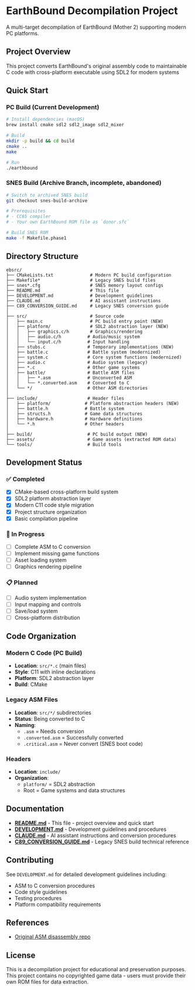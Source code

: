 # EarthBound Decompilation Project

A multi-target decompilation of EarthBound (Mother 2) supporting modern PC platforms.

## Project Overview

This project converts EarthBound's original assembly code to maintainable C code with cross-platform executable using SDL2 for modern systems

## Quick Start

### PC Build (Current Development)
```bash
# Install dependencies (macOS)
brew install cmake sdl2 sdl2_image sdl2_mixer

# Build
mkdir -p build && cd build
cmake ..
make

# Run
./earthbound
```

### SNES Build (Archive Branch, incomplete, abandoned)
```bash
# Switch to archived SNES build
git checkout snes-build-archive

# Prerequisites
# - CC65 compiler
# - Your own EarthBound ROM file as `donor.sfc`

# Build SNES ROM
make -f Makefile.phase1
```

## Directory Structure

```
ebsrc/
├── CMakeLists.txt              # Modern PC build configuration
├── Makefile*                   # Legacy SNES build files
├── snes*.cfg                   # SNES memory layout configs
├── README.md                   # This file
├── DEVELOPMENT.md              # Development guidelines
├── CLAUDE.md                   # AI assistant instructions
├── C89_CONVERSION_GUIDE.md     # Legacy SNES conversion guide
│
├── src/                        # Source code
│   ├── main.c                  # PC build entry point (NEW)
│   ├── platform/               # SDL2 abstraction layer (NEW)
│   │   ├── graphics.c/h        # Graphics/rendering
│   │   ├── audio.c/h          # Audio/music system  
│   │   └── input.c/h          # Input handling
│   ├── stubs.c                # Temporary implementations (NEW)
│   ├── battle.c               # Battle system (modernized)
│   ├── system.c               # Core system functions (modernized)
│   ├── audio.c                # Audio system (legacy)
│   ├── *.c                    # Other game systems
│   ├── battle/                # Battle ASM files
│   │   ├── *.asm              # Unconverted ASM
│   │   └── *.converted.asm    # Converted to C
│   └── */                     # Other ASM directories
│
├── include/                   # Header files
│   ├── platform/             # Platform abstraction headers (NEW)
│   ├── battle.h              # Battle system
│   ├── structs.h             # Game data structures  
│   ├── hardware.h            # Hardware definitions
│   └── *.h                   # Other headers
│
├── build/                     # PC build output (NEW)
├── assets/                    # Game assets (extracted ROM data)
└── tools/                     # Build tools
```

## Development Status

### ✅ Completed
- [x] CMake-based cross-platform build system
- [x] SDL2 platform abstraction layer
- [x] Modern C11 code style migration
- [x] Project structure organization
- [x] Basic compilation pipeline

### 🚧 In Progress  
- [ ] Complete ASM to C conversion
- [ ] Implement missing game functions
- [ ] Asset loading system
- [ ] Graphics rendering pipeline

### 📋 Planned
- [ ] Audio system implementation  
- [ ] Input mapping and controls
- [ ] Save/load system
- [ ] Cross-platform distribution

## Code Organization

### Modern C Code (PC Build)
- **Location**: `src/*.c` (main files)
- **Style**: C11 with inline declarations
- **Platform**: SDL2 abstraction layer
- **Build**: CMake

### Legacy ASM Files
- **Location**: `src/*/` subdirectories  
- **Status**: Being converted to C
- **Naming**: 
  - `.asm` = Needs conversion
  - `.converted.asm` = Successfully converted
  - `.critical.asm` = Never convert (SNES boot code)

### Headers
- **Location**: `include/`
- **Organization**: 
  - `platform/` = SDL2 abstraction
  - Root = Game systems and data structures

## Documentation

- **[README.md](README.md)** - This file - project overview and quick start
- **[DEVELOPMENT.md](DEVELOPMENT.md)** - Development guidelines and procedures
- **[CLAUDE.md](CLAUDE.md)** - AI assistant instructions and conversion procedures
- **[C89_CONVERSION_GUIDE.md](C89_CONVERSION_GUIDE.md)** - Legacy SNES build technical reference

## Contributing

See `DEVELOPMENT.md` for detailed development guidelines including:
- ASM to C conversion procedures
- Code style guidelines  
- Testing procedures
- Platform compatibility requirements

## References

- [Original ASM disassembly repo](https://github.com/Herringway/ebsrc)

## License

This is a decompilation project for educational and preservation purposes. This project contains no copyrighted game data - users must provide their own ROM files for data extraction.